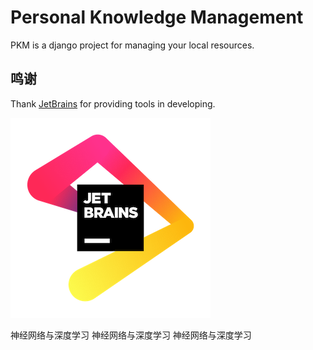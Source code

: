 # Personal Knowledge Management

PKM is a django project for managing your local resources.


## 鸣谢

Thank [JetBrains](https://www.jetbrains.com/) for providing tools in developing.

![JetBrains Logos](assets/images/jb_beam.png)


神经网络与深度学习
神经⽹络与深度学习
神经网络与深度学习

